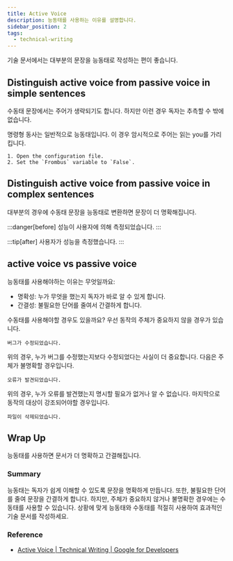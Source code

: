 ```yaml
---
title: Active Voice
description: 능동태를 사용하는 이유를 설명합니다.
sidebar_position: 2
tags:
  - technical-writing
---
```


기술 문서에서는 대부분의 문장을 능동태로 작성하는 편이 좋습니다.

## Distinguish active voice from passive voice in simple sentences

수동태 문장에서는 주어가 생략되기도 합니다. 하지만 이런 경우 독자는 추측할 수 밖에 없습니다.

명령형 동사는 일반적으로 능동태입니다. 이 경우 암시적으로 주어는 읽는 you를 가리킵니다.

```
1. Open the configuration file.
2. Set the `Frombus` variable to `False`.
```

## Distinguish active voice from passive voice in complex sentences

대부분의 경우에 수동태 문장을 능동태로 변환하면 문장이 더 명확해집니다.

:::danger[before]
성능이 사용자에 의해 측정되었습니다.
:::

:::tip[after]
사용자가 성능을 측정했습니다.
:::

## active voice vs passive voice

능동태를 사용해야하는 이유는 무엇일까요:

- 명확성: 누가 무엇을 했는지 독자가 바로 알 수 있게 합니다.
- 간결성: 불필요한 단어를 줄여서 간결하게 합니다.

수동태를 사용해야할 경우도 있을까요? 우선 동작의 주체가 중요하지 않을 경우가 있습니다.

```
버그가 수정되었습니다.
```

위의 경우, 누가 버그를 수정했는지보다 수정되었다는 사실이 더 중요합니다. 다음은 주체가 불명확할 경우입니다.

```
오류가 발견되었습니다.
```

위의 경우, 누가 오류를 발견했는지 명시할 필요가 없거나 알 수 없습니다. 마지막으로 동작의 대상이 강조되어야할 경우입니다.

```
파일이 삭제되었습니다.
```

## Wrap Up

능동태를 사용하면 문서가 더 명확하고 간결해집니다.

### Summary

능동태는 독자가 쉽게 이해할 수 있도록 문장을 명확하게 만듭니다. 또한, 불필요한 단어를 줄여 문장을 간결하게 합니다. 하지만, 주체가 중요하지 않거나 불명확한 경우에는 수동태를 사용할 수 있습니다. 상황에 맞게 능동태와 수동태를 적절히 사용하여 효과적인 기술 문서를 작성하세요.

### Reference

- [Active Voice | Technical Writing | Google for Developers](https://developers.google.com/tech-writing/one/active-voice)
